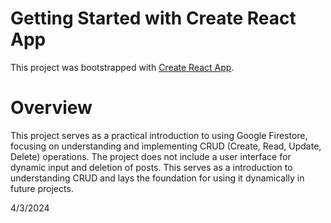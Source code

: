 # Getting Started with Create React App

This project was bootstrapped with [Create React App](https://github.com/facebook/create-react-app).

# Overview

This project serves as a practical introduction to using Google Firestore, focusing on understanding and implementing CRUD (Create, Read, Update, Delete) operations. The project does not include a user interface for dynamic input and deletion of posts. This serves as a introduction to understanding CRUD and lays the foundation for using it dynamically in future projects.

4/3/2024
